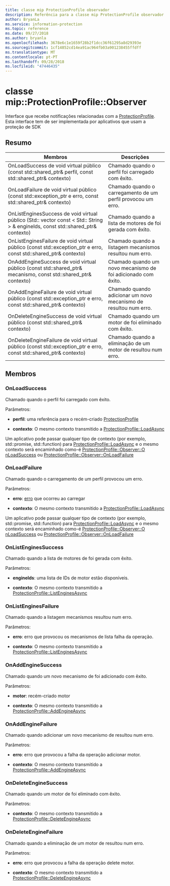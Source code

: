 ```yaml
---
title: classe mip ProtectionProfile observador
description: Referência para a classe mip ProtectionProfile observador
author: BryanLa
ms.service: information-protection
ms.topic: reference
ms.date: 09/27/2018
ms.author: bryanla
ms.openlocfilehash: 3678e6c1e1659f28b2f1dcc36f61295a8d29393e
ms.sourcegitcommit: 1cf14852cd14ea91ac964fb03a901238455ffdff
ms.translationtype: MT
ms.contentlocale: pt-PT
ms.lasthandoff: 09/28/2018
ms.locfileid: "47446435"
---
```

# <a name="class-mipprotectionprofileobserver"></a>classe mip::ProtectionProfile::Observer 
Interface que recebe notificações relacionadas com a [ProtectionProfile](class_mip_protectionprofile.md).
Esta interface tem de ser implementada por aplicativos que usam a proteção de SDK
  
## <a name="summary"></a>Resumo
 Membros                        | Descrições                                
--------------------------------|---------------------------------------------
OnLoadSuccess de void virtual público (const std::shared_ptr<ProtectionProfile>& perfil, const std::shared_ptr<void>& contexto)  |  Chamado quando o perfil foi carregado com êxito.
OnLoadFailure de void virtual público (const std::exception_ptr e erro, const std::shared_ptr<void>& contexto)  |  Chamado quando o carregamento de um perfil provocou um erro.
OnListEnginesSuccess de void virtual público (Std:: vector const < Std:: String > & engineIds, const std::shared_ptr<void>& contexto)  |  Chamado quando a lista de motores de foi gerada com êxito.
OnListEnginesFailure de void virtual público (const std::exception_ptr e erro, const std::shared_ptr<void>& contexto)  |  Chamado quando a listagem mecanismos resultou num erro.
OnAddEngineSuccess de void virtual público (const std::shared_ptr<ProtectionEngine>& mecanismo, const std::shared_ptr<void>& contexto)  |  Chamado quando um novo mecanismo de foi adicionado com êxito.
OnAddEngineFailure de void virtual público (const std::exception_ptr e erro, const std::shared_ptr<void>& contexto)  |  Chamado quando adicionar um novo mecanismo de resultou num erro.
OnDeleteEngineSuccess de void virtual público (const std::shared_ptr<void>& contexto)  |  Chamado quando um motor de foi eliminado com êxito.
OnDeleteEngineFailure de void virtual público (const std::exception_ptr e erro, const std::shared_ptr<void>& contexto)  |  Chamado quando a eliminação de um motor de resultou num erro.
  
## <a name="members"></a>Membros
  
### <a name="onloadsuccess"></a>OnLoadSuccess
Chamado quando o perfil foi carregado com êxito.

Parâmetros:  
* **perfil**: uma referência para o recém-criado [ProtectionProfile](class_mip_protectionprofile.md)


* **contexto**: O mesmo contexto transmitido a [ProtectionProfile::LoadAsync](class_mip_protectionprofile.md#addengineasync)


Um aplicativo pode passar qualquer tipo de contexto (por exemplo, std::promise, std::function) para [ProtectionProfile::LoadAsync](class_mip_protectionprofile.md#addengineasync) e o mesmo contexto será encaminhado como-é [ProtectionProfile::Observer::O nLoadSuccess](class_mip_protectionprofile_observer.md#onloadsuccess) ou [ProtectionProfile::Observer::OnLoadFailure](class_mip_protectionprofile_observer.md#onloadfailure)
  
### <a name="onloadfailure"></a>OnLoadFailure
Chamado quando o carregamento de um perfil provocou um erro.

Parâmetros:  
* **erro**: [erro](class_mip_error.md) que ocorreu ao carregar 


* **contexto**: O mesmo contexto transmitido a [ProtectionProfile::LoadAsync](class_mip_protectionprofile.md#addengineasync)


Um aplicativo pode passar qualquer tipo de contexto (por exemplo, std::promise, std::function) para [ProtectionProfile::LoadAsync](class_mip_protectionprofile.md#addengineasync) e o mesmo contexto será encaminhado como-é [ProtectionProfile::Observer::O nLoadSuccess](class_mip_protectionprofile_observer.md#onloadsuccess) ou [ProtectionProfile::Observer::OnLoadFailure](class_mip_protectionprofile_observer.md#onloadfailure)
  
### <a name="onlistenginessuccess"></a>OnListEnginesSuccess
Chamado quando a lista de motores de foi gerada com êxito.

Parâmetros:  
* **engineIds**: uma lista de IDs de motor estão disponíveis. 


* **contexto**: O mesmo contexto transmitido a [ProtectionProfile::ListEnginesAsync](class_mip_protectionprofile.md#listenginesasync)


  
### <a name="onlistenginesfailure"></a>OnListEnginesFailure
Chamado quando a listagem mecanismos resultou num erro.

Parâmetros:  
* **erro**: erro que provocou os mecanismos de lista falha da operação. 


* **contexto**: O mesmo contexto transmitido a [ProtectionProfile::ListEnginesAsync](class_mip_protectionprofile.md#listenginesasync)


  
### <a name="onaddenginesuccess"></a>OnAddEngineSuccess
Chamado quando um novo mecanismo de foi adicionado com êxito.

Parâmetros:  
* **motor**: recém-criado motor 


* **contexto**: O mesmo contexto transmitido a [ProtectionProfile::AddEngineAsync](class_mip_protectionprofile.md#addengineasync)


  
### <a name="onaddenginefailure"></a>OnAddEngineFailure
Chamado quando adicionar um novo mecanismo de resultou num erro.

Parâmetros:  
* **erro**: erro que provocou a falha da operação adicionar motor. 


* **contexto**: O mesmo contexto transmitido a [ProtectionProfile::AddEngineAsync](class_mip_protectionprofile.md#addengineasync)


  
### <a name="ondeleteenginesuccess"></a>OnDeleteEngineSuccess
Chamado quando um motor de foi eliminado com êxito.

Parâmetros:  
* **contexto**: O mesmo contexto transmitido a [ProtectionProfile::DeleteEngineAsync](class_mip_protectionprofile.md#deleteengineasync)


  
### <a name="ondeleteenginefailure"></a>OnDeleteEngineFailure
Chamado quando a eliminação de um motor de resultou num erro.

Parâmetros:  
* **erro**: erro que provocou a falha da operação delete motor. 


* **contexto**: O mesmo contexto transmitido a [ProtectionProfile::DeleteEngineAsync](class_mip_protectionprofile.md#deleteengineasync)

